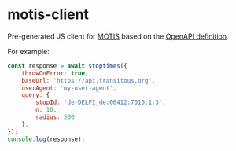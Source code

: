 # motis-client

Pre-generated JS client for [MOTIS](https://github.com/motis-project/motis) based on the [OpenAPI definition](https://redocly.github.io/redoc/?url=https://raw.githubusercontent.com/motis-project/motis/refs/heads/master/openapi.yaml#tag/routing/operation/plan).

For example:

```js
const response = await stoptimes({
    throwOnError: true,
    baseUrl: 'https://api.transitous.org',
    userAgent: 'my-user-agent',
    query: {
        stopId: 'de-DELFI_de:06412:7010:1:3',
        n: 10,
        radius: 500
    },
});
console.log(response);
```
